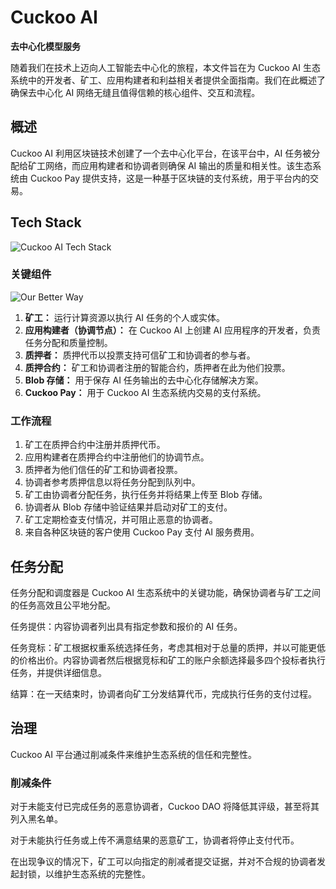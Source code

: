 # Cuckoo AI

**去中心化模型服务**

随着我们在技术上迈向人工智能去中心化的旅程，本文件旨在为 Cuckoo AI 生态系统中的开发者、矿工、应用构建者和利益相关者提供全面指南。我们在此概述了确保去中心化 AI 网络无缝且值得信赖的核心组件、交互和流程。

## 概述

Cuckoo AI 利用区块链技术创建了一个去中心化平台，在该平台中，AI 任务被分配给矿工网络，而应用构建者和协调者则确保 AI 输出的质量和相关性。该生态系统由 Cuckoo Pay 提供支持，这是一种基于区块链的支付系统，用于平台内的交易。

## Tech Stack

![Cuckoo AI Tech Stack](https://cuckoo-network.b-cdn.net/cuckoo-tech-stack-img.webp "Cuckoo AI Tech Stack")

### 关键组件

![Our Better Way](https://cuckoo-network.b-cdn.net/depin-layer-key-components.webp)

1. **矿工：** 运行计算资源以执行 AI 任务的个人或实体。
2. **应用构建者（协调节点）：** 在 Cuckoo AI 上创建 AI 应用程序的开发者，负责任务分配和质量控制。
3. **质押者：** 质押代币以投票支持可信矿工和协调者的参与者。
4. **质押合约：** 矿工和协调者注册的智能合约，质押者在此为他们投票。
5. **Blob 存储：** 用于保存 AI 任务输出的去中心化存储解决方案。
6. **Cuckoo Pay：** 用于 Cuckoo AI 生态系统内交易的支付系统。

### 工作流程

1. 矿工在质押合约中注册并质押代币。
2. 应用构建者在质押合约中注册他们的协调节点。
3. 质押者为他们信任的矿工和协调者投票。
4. 协调者参考质押信息以将任务分配到队列中。
5. 矿工由协调者分配任务，执行任务并将结果上传至 Blob 存储。
6. 协调者从 Blob 存储中验证结果并启动对矿工的支付。
7. 矿工定期检查支付情况，并可阻止恶意的协调者。
8. 来自各种区块链的客户使用 Cuckoo Pay 支付 AI 服务费用。

## 任务分配

任务分配和调度器是 Cuckoo AI 生态系统中的关键功能，确保协调者与矿工之间的任务高效且公平地分配。

任务提供：内容协调者列出具有指定参数和报价的 AI 任务。

任务竞标：矿工根据权重系统选择任务，考虑其相对于总量的质押，并以可能更低的价格出价。内容协调者然后根据竞标和矿工的账户余额选择最多四个投标者执行任务，并提供详细信息。

结算：在一天结束时，协调者向矿工分发结算代币，完成执行任务的支付过程。

## 治理

Cuckoo AI 平台通过削减条件来维护生态系统的信任和完整性。

### 削减条件

对于未能支付已完成任务的恶意协调者，Cuckoo DAO 将降低其评级，甚至将其列入黑名单。

对于未能执行任务或上传不满意结果的恶意矿工，协调者将停止支付代币。

在出现争议的情况下，矿工可以向指定的削减者提交证据，并对不合规的协调者发起封锁，以维护生态系统的完整性。

